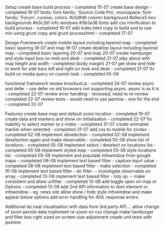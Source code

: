 Setup
    create base build process - completed 15-07
    create base design - completed 16-07
        fonts:
            <link href="https://fonts.googleapis.com/css?family=Forum|Source+Code+Pro" rel="stylesheet">
            font-family: 'Source Code Pro', monospace;
            font-family: 'Forum', cursive;
        colors:
            #c0dfd9 column background
            #e9ece5 box backgrounds
            #b3c2bf info windows
            #3b3a36 fonts
    add css minification to build process - completed 16-07
    add index.html copy to build and to use min using grunt copy and grunt processhtml - completed 17-07

Design Framework
    create mobile layout including layered map - completed basic layering 18-07 and map 19-07
    create desktop layout including layered map - completed basic layering 20-07 and map 20-07
    create hamburger and style input box on mob and desk - completed 21-07
    play about with map height and width - completed (body margin) 21-07
    get show and hide to work for side bars left and right on mob and desk - completed 21-07
    fix build on media query on cssmin task - completed 05-08

functional framework
    review knockout.js -  completed 24-07
    review async and defer - use defer on old browsers not supporting async. async is as it is - completed 22-07
    review error handling - reviewed, need to re-review completed 22-07
    review tests - would need to use jasmine - one for the end - completed 22-07

Features
    create base map and default zoom location - completed 19-07
    create data and markers and show on initialisation - completed 22-07
    fix inability to select marker re z-index - completed 31-07
    create animated marker when selected - completed 31-07
    add css to mobile for zindex - completed 02-08
    implement deselection - completed 02-08
    implement deselection again and make observable - completed 05-08
    show list of locations - completed 05-08
    implement select / deselect on locations list - completed 05-08
        implement styled map - completed 05-08
        style locations list - completed 05-08
    implement and populate infowindow from google maps - completed 06-08
        implement text based filter - capture input value - completed 08-08
        implement text based filter - make selection - completed 10-08
        implement text based filter - do filter -- investigate observable on array - completed 13-08
        implement text based filter - tidy up -- make consistent and allow unfilter - completed 13-08
    add toggle open on map or Options - completed 13-08
        add 2nd API information to dom element or infowindow - eg. news site
        allow show / hide
        style infowindow and make appear below options
    add error handling for 404, response errors

Additional
    do neat visualisation with data from 3rd party API....
        allow change of zoom
    persist data
        implement re-zoom on css change
    make hamburger and filter box right sized on screen size adjustment
        create unit tests with jasmine